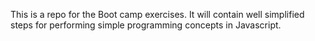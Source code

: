 This is a repo for the Boot camp exercises. It will contain well simplified steps for performing simple programming concepts in Javascript.

